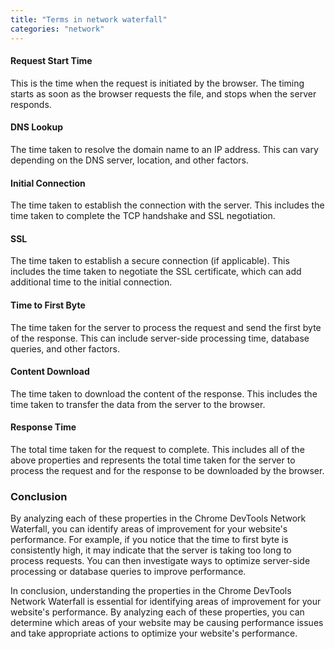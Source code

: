 ```yaml
---
title: "Terms in network waterfall"
categories: "network"
---
```


#### Request Start Time

This is the time when the request is initiated by the browser. The timing starts as soon as the browser requests the file, and stops when the server responds.

#### DNS Lookup

The time taken to resolve the domain name to an IP address. This can vary depending on the DNS server, location, and other factors.

#### Initial Connection

The time taken to establish the connection with the server. This includes the time taken to complete the TCP handshake and SSL negotiation.

#### SSL

The time taken to establish a secure connection (if applicable). This includes the time taken to negotiate the SSL certificate, which can add additional time to the initial connection.

#### Time to First Byte

The time taken for the server to process the request and send the first byte of the response. This can include server-side processing time, database queries, and other factors.

#### Content Download

The time taken to download the content of the response. This includes the time taken to transfer the data from the server to the browser.

#### Response Time

The total time taken for the request to complete. This includes all of the above properties and represents the total time taken for the server to process the request and for the response to be downloaded by the browser.

### Conclusion

By analyzing each of these properties in the Chrome DevTools Network Waterfall, you can identify areas of improvement for your website's performance. For example, if you notice that the time to first byte is consistently high, it may indicate that the server is taking too long to process requests. You can then investigate ways to optimize server-side processing or database queries to improve performance.

In conclusion, understanding the properties in the Chrome DevTools Network Waterfall is essential for identifying areas of improvement for your website's performance. By analyzing each of these properties, you can determine which areas of your website may be causing performance issues and take appropriate actions to optimize your website's performance.
